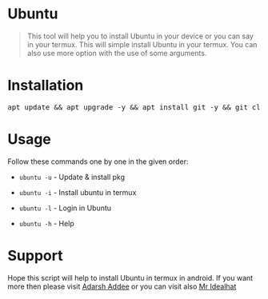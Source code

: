 # Ubuntu

> This tool will help you to install Ubuntu in your device or you can say in your termux. This will simple install Ubuntu in your termux. You can also use more option with the use of some arguments.  


# Installation

<pre>
apt update && apt upgrade -y && apt install git -y && git clone https://github.com/adarshaddee/Ubuntu.git
</pre>


# Usage
Follow these commands one by one in the given order:

* ``ubuntu -u`` - Update & install pkg

* ``ubuntu -i`` - Install ubuntu in termux

* ``ubuntu -l`` - Login in Ubuntu

* ``ubuntu -h`` - Help

 
# Support

Hope this script will help to install Ubuntu in termux in android. If you want more then please visit <a href="https://www.google.com/search?q=adarsh+addee&oq=adarsh+addee&aqs=chrome..69i57j69i60l3j69i65.3270j0j9&client=ms-android-oppo-rvo2&sourceid=chrome-mobile&ie=UTF-8">Adarsh Addee</a> or you can visit also <a href="https://youtube.com/c/MrIdealhat">Mr Idealhat</a>









